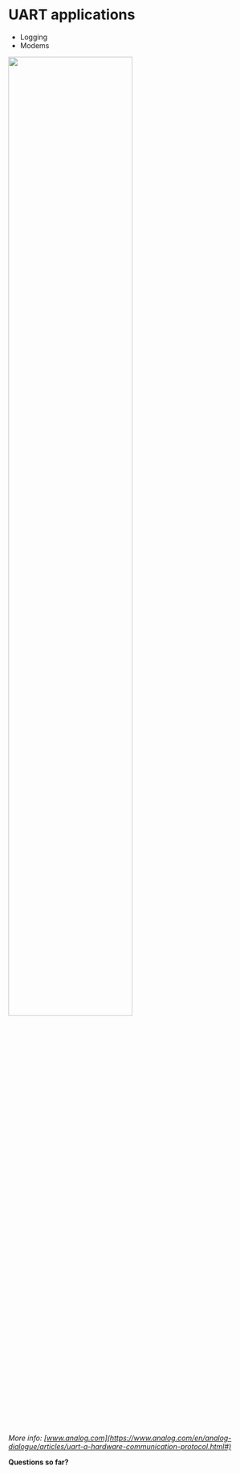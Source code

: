 # UART applications

- Logging
- Modems

<img src="https://infocenter.nordicsemi.com/topic/ps_nrf52840/ip/uart/doc/image/uart_config.svg" width="70%"/>

*More info: [www.analog.com](https://www.analog.com/en/analog-dialogue/articles/uart-a-hardware-communication-protocol.html#)*

**Questions so far?**